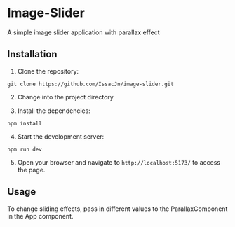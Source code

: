 # Image-Slider

A simple image slider application with parallax effect

## Installation

1. Clone the repository:

```shell
git clone https://github.com/IssacJn/image-slider.git
```

2. Change into the project directory

3. Install the dependencies:

```shell
npm install
```

4. Start the development server:

```shell
npm run dev
```

5. Open your browser and navigate to `http://localhost:5173/` to access the page.

## Usage

To change sliding effects, pass in different values to the ParallaxComponent in the App component.
